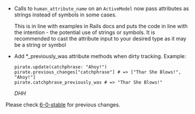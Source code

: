 *   Calls to `human_attribute_name` on an `ActiveModel` now pass attributes as strings instead of symbols in some cases.
    
    This is in line with examples in Rails docs and puts the code in line with the intention -
    the potential use of strings or symbols.
    It is recommended to cast the attribute input to your desired type as it may be a string or symbol

*   Add *_previously_was attribute methods when dirty tracking. Example:

        pirate.update(catchphrase: "Ahoy!")
        pirate.previous_changes["catchphrase"] # => ["Thar She Blows!", "Ahoy!"]
        pirate.catchphrase_previously_was # => "Thar She Blows!"

    *DHH*

Please check [6-0-stable](https://github.com/rails/rails/blob/6-0-stable/activemodel/CHANGELOG.md) for previous changes.
